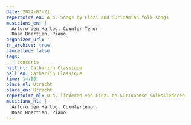 ```yaml
---
date: 2024-07-21
repertoire_en: A.o. Songs by Finzi and Surinamian folk songs
musicians_en: |
  Arturo den Hartog, Counter Tenor
  Daan Boertien, Piano
organizer_url: ''
in_archive: true
cancelled: false
tags:
  - concerts
hall_nl: Catharijn Classique
hall_en: Catharijn Classique
time: 14:00
place_nl: Utrecht
place_en: Utrecht
repertoire_nl: O.a. liederen van Finzi en Surinaamse volksliederen
musicians_nl: |
  Arturo den Hartog, Countertenor
  Daan Boertien, Piano
---
```

